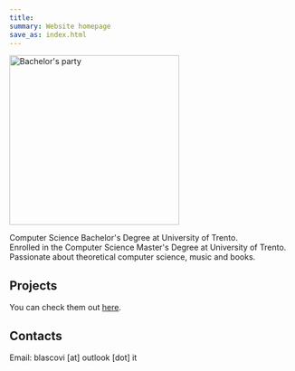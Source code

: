 ```yaml
---
title:
summary: Website homepage
save_as: index.html
---
```

<img alt="Bachelor's party" src="{static}/images/graduation.png" height=300px>

Computer Science Bachelor's Degree at University of Trento.  
Enrolled in the Computer Science Master's Degree at University of Trento.  
Passionate about theoretical computer science, music and books.

## Projects

You can check them out <a href="indices/projects.html">here</a>.

## Contacts

Email: blascovi [at] outlook [dot] it
